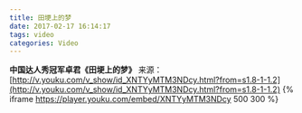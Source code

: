 ```yaml
---
title: 田埂上的梦
date: 2017-02-17 16:14:17
tags: video
categories: Video
---
```

**中国达人秀冠军卓君《田埂上的梦》**
来源：[http://v.youku.com/v_show/id_XNTYyMTM3NDcy.html?from=s1.8-1-1.2](http://v.youku.com/v_show/id_XNTYyMTM3NDcy.html?from=s1.8-1-1.2)
{% iframe https://player.youku.com/embed/XNTYyMTM3NDcy 500 300 %}
